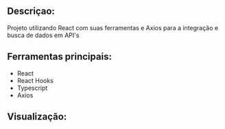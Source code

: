 ## Descriçao:

Projeto utilizando React com suas ferramentas e Axios para a integração e busca de dados em API's

## Ferramentas principais:

* React
* React Hooks
* Typescript
* Axios

## Visualização:

